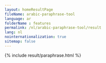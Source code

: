 ```yaml
---
layout: homeResultPage
fileName: arabic-paraphrase-tool
language: ar
folderName : features
permalink: /nl/arabic-paraphrase-tool/result
lang: nl
nointernationalization: true
sitemap: false
---
```

{% include result/paraphrase.html %}

<script src="/js/result/paraprashing.js" data-foldername="{{page.folderName}}" data-lang="{{page.lang}}"></script>